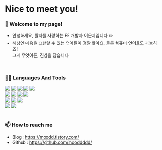 # Nice to meet you! 

<!--
**mooddddd/mooddddd** is a ✨ _special_ ✨ repository because its `README.md` (this file) appears on your GitHub profile.

Here are some ideas to get you started:

- 🔭 I’m currently working on ...
- 🌱 I’m currently learning ...
- 👯 I’m looking to collaborate on ...
- 🤔 I’m looking for help with ...
- 💬 Ask me about ...
- 📫 How to reach me: ...
- 😄 Pronouns: ...
- ⚡ Fun fact: ...

<img src="https://img.shields.io/badge/아이콘내용-바탕색?style=flat&logo=로고이름&logoColor=white"/>
-->

### 👋 Welcome to my page!

- 안녕하세요, 활자를 사랑하는 FE 개발자 이은지입니다 ✏️
- 세상엔 마음을 표현할 수 있는 언어들이 정말 많아요. 물론 컴퓨터 언어로도 가능하죠!<br/>
그게 무엇이든, 진심을 담습니다.

<br/>

### 👩‍💻 Languages And Tools

<div style={display:center}>
<img src="https://img.shields.io/badge/HTML5-E34F26?style=flat&logo=HTML5&logoColor=white"/>
<img src="https://img.shields.io/badge/CSS3-1572B6?style=flat&logo=CSS3&logoColor=white"/>
<img src="https://img.shields.io/badge/Javascript-F7DF1E?style=flat&logo=Javascript&logoColor=black"/>
<img src="https://img.shields.io/badge/Typescript-3178C6?style=flat&logo=Typescript&logoColor=white"/>
<img src="https://img.shields.io/badge/Node.js-339933?style=flat&logo=Node.js&logoColor=white"/>
  <br/>
<img src="https://img.shields.io/badge/React-61DAFB?style=flat&logo=react&logoColor=black"/>
<img src="https://img.shields.io/badge/StyledComponents-DB7093?style=flat&logo=Styled-Components&logoColor=white"/>
<img src="https://img.shields.io/badge/Redux-764ABC?style=flat&logo=Redux&logoColor=white"/>
<img src="https://img.shields.io/badge/Recoil-3578E5?style=flat&logo=Recoil&logoColor=white"/>
  <br/>
<img src="https://img.shields.io/badge/Express-white?style=flat&logo=express&logoColor=black"/>
<img src="https://img.shields.io/badge/Mysql-4479A1?style=flat&logo=Mysql&logoColor=white"/>
<img src="https://img.shields.io/badge/Sequelize-52B0E7?style=flat&logo=sequelize&logoColor=white"/>
  <br/>
<img src="https://img.shields.io/badge/Figma-F24E1E?style=flat&logo=Figma&logoColor=white"/>
<img src="https://img.shields.io/badge/Solidity-363636?style=flat&logo=Solidity&logoColor=white"/>
</div>

<br/>

### 📫 How to reach me
- Blog : https://moodd.tistory.com/
- Github : https://github.com/mooddddd/


